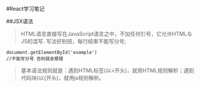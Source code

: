 #React学习笔记

##JSX语法
>HTML语言直接写在JavaScript语言之中，不加任何引号，它允许HTML与JS的混写.
>写法好别扭，每行结束不能写分号;

```
document.getElementById('example')
//不能写分号 否则就会报错
```
>基本语法规则就是：遇到HTML标签(以<开头)，就用HTML规则解析；遇到代码块(以{开头)，就用js规则解析。

